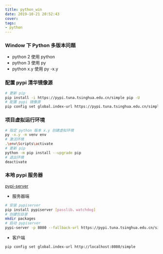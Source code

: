 ```yaml
---
title: python_win
date: 2019-10-21 20:52:43
cover:
tags:
- python
---
```


### Window 下 Python 多版本问题

- python 2 使用 python
- python 3 使用 py
- python x.y 使用 py -x.y

### 配置 pypi 清华镜像源

```sh
# 更新 pip
pip install -i https://pypi.tuna.tsinghua.edu.cn/simple pip -U
# 配置 pypi 镜像源
pip config set global.index-url https://pypi.tuna.tsinghua.edu.cn/simple
```

### 项目虚拟运行环境

```sh
# 指定 python 版本 x.y 创建虚拟环境
py -x.y -m venv env
# 激活环境
.\env\Scripts\activate
# 更新 pip
python -m pip install --upgrade pip
# 退出环境
deactivate
```

### 本地 pypi 服务器

[pypi-server](https://pypi.org/project/pypiserver/)

- 服务器端

```sh
# 安装 pypiserver
pip install pypiserver [passlib，watchdog]
# 创建包目录
mkdir packages
# 启动 pypiserver
pypi-server -p 8080 --fallback-url https://pypi.tuna.tsinghua.edu.cn/simple -d packages packages
```

- 客户端

```sh
pip config set global.index-url http://localhost:8080/simple
```
